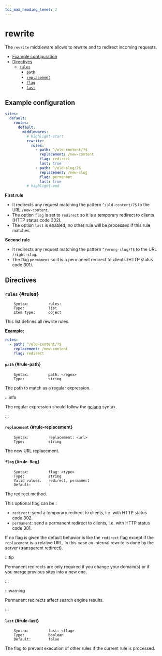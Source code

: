 ```yaml
---
toc_max_heading_level: 2
---
```


# rewrite

The `rewrite` middleware allows to rewrite and to redirect incoming requests.

- [Example configuration](#example-configuration)
- [Directives](#directives)
  - [`rules`](#rules)
    - [`path`](#rule-path)
    - [`replacement`](#rule-replacement)
    - [`flag`](#rule-flag)
    - [`last`](#rule-last)

## Example configuration

```yaml
sites:
  default:
    routes:
      default:
        middlewares:
          # highlight-start
          rewrite:
            rules:
              - path: ^/old-content/?$
                replacement: /new-content
                flag: redirect
                last: true
              - path: ^/old-slug/?$
                replacement: /new-slug
                flag: permanent
                last: true
          # highlight-end
```

**First rule**

- It redirects any request matching the pattern `^/old-content/?$` to the URL `/new-content`.
- The option `flag` is set to `redirect` so it is a temporary redirect to clients (HTTP status code 302).
- The option `last` is enabled, no other rule will be processed if this rule matches.

**Second rule**

- It redirects any request matching the pattern `^/wrong-slug/?$` to the URL `/right-slug`.
- The flag `permanent` so it is a permanent redirect to clients (HTTP status code 301).

## Directives

### `rules` {#rules}

```
    Syntax:         rules:
    Type:           list
    Item type:      object
```

This list defines all rewrite rules.

**Example:**

```yaml
rules:
  - path: ^/old-content/?$
    replacement: /new-content
    flag: redirect
```

#### `path` {#rule-path}

```
    Syntax:         path: <regex>
    Type:           string
```

The path to match as a regular expression.

:::info

The regular expression should follow the <a href="https://pkg.go.dev/regexp/syntax" target="_blank">golang</a> syntax.

:::

#### `replacement` {#rule-replacement}

```
    Syntax:         replacement: <url>
    Type:           string
```

The new URL replacement.

#### `flag` {#rule-flag}

```
    Syntax:         flag: <type>
    Type:           string
    Valid values:   redirect, permanent
    Default:        -
```

The redirect method.

This optional flag can be :

- `redirect`: send a temporary redirect to clients, i.e. with HTTP status code 302.
- `permanent`: send a permanent redirect to clients, i.e. with HTTP status code 301.

If no flag is given the default behavior is like the `redirect` flag except if the `replacement` is a relative URL. In
this case an internal rewrite is done by the server (transparent redirect).

:::tip

Permanent redirects are only required if you change your domain(s) or if you merge previous sites into a new one.

:::

:::warning

Permanent redirects affect search engine results.

:::

#### `last` {#rule-last}

```
    Syntax:         last: <flag>
    Type:           boolean
    Default:        false
```

The flag to prevent execution of other rules if the current rule is processed.
